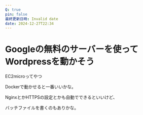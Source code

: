 ```yaml
---
Q: true
pin: false
最終更新日時: Invalid date
date: 2024-12-27T22:34
---
```

# Googleの無料のサーバーを使ってWordpressを動かそう

EC2microってやつ

Dockerで動かせると一番いいかな。

NginxとかHTTPSの設定とかも自動でできるといいけど、

バッチファイルを書くのもありかな。